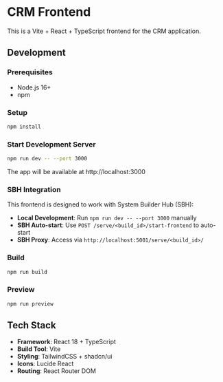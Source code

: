 # CRM Frontend

This is a Vite + React + TypeScript frontend for the CRM application.

## Development

### Prerequisites
- Node.js 16+ 
- npm

### Setup
```bash
npm install
```

### Start Development Server
```bash
npm run dev -- --port 3000
```

The app will be available at http://localhost:3000

### SBH Integration
This frontend is designed to work with System Builder Hub (SBH):

- **Local Development**: Run `npm run dev -- --port 3000` manually
- **SBH Auto-start**: Use `POST /serve/<build_id>/start-frontend` to auto-start
- **SBH Proxy**: Access via `http://localhost:5001/serve/<build_id>/`

### Build
```bash
npm run build
```

### Preview
```bash
npm run preview
```

## Tech Stack
- **Framework**: React 18 + TypeScript
- **Build Tool**: Vite
- **Styling**: TailwindCSS + shadcn/ui
- **Icons**: Lucide React
- **Routing**: React Router DOM
